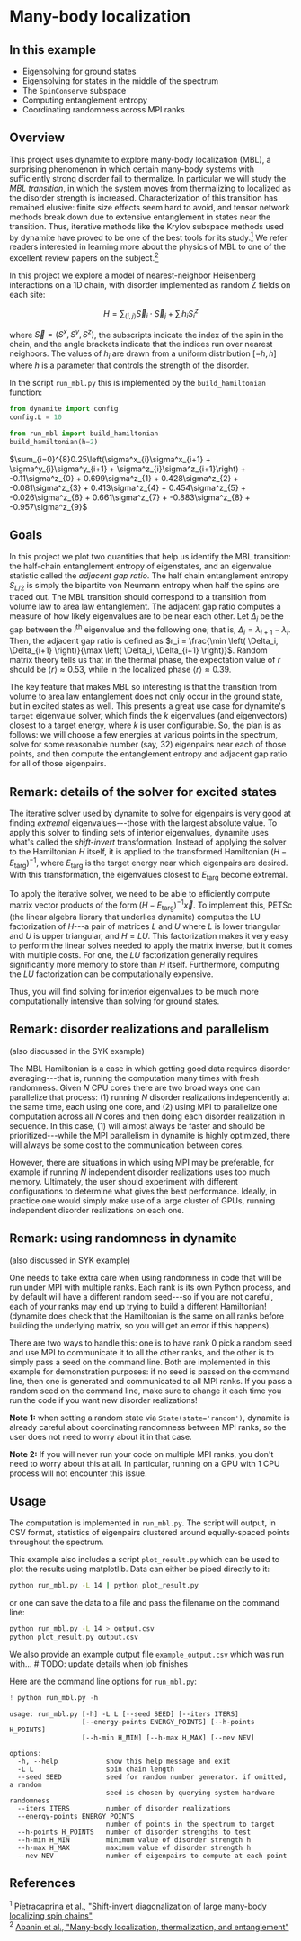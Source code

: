 # Many-body localization

## In this example

 - Eigensolving for ground states
 - Eigensolving for states in the middle of the spectrum
 - The `SpinConserve` subspace
 - Computing entanglement entropy
 - Coordinating randomness across MPI ranks

## Overview

This project uses dynamite to explore many-body localization (MBL), a surprising phenomenon in which certain many-body systems with sufficiently strong disorder fail to thermalize. In particular we will study the *MBL transition*, in which the system moves from thermalizing to localized as the disorder strength is increased. Characterization of this transition has remained elusive: finite size effects seem hard to avoid, and tensor network methods break down due to extensive entanglement in states near the transition. Thus, iterative methods like the Krylov subspace methods used by dynamite have proved to be one of the best tools for its study.[<sup>1</sup>](#ref1) We refer readers interested in learning more about the physics of MBL to one of the excellent review papers on the subject.[<sup>2</sup>](#ref2)

In this project we explore a model of nearest-neighbor Heisenberg interactions on a 1D chain, with disorder implemented as random Z fields on each site:

$$H = \sum_{\left<i,j\right>} \vec{S}_i \cdot \vec{S}_j + \sum_i h_i S^z_i$$

where $\vec{S} = (S^x, S^y, S^z)$, the subscripts indicate the index of the spin in the chain, and the angle brackets indicate that the indices run over nearest neighbors. The values of $h_i$ are drawn from a uniform distribution $\left[-h, h\right]$ where $h$ is a parameter that controls the strength of the disorder.

In the script `run_mbl.py` this is implemented by the `build_hamiltonian` function:


```python
from dynamite import config
config.L = 10

from run_mbl import build_hamiltonian
build_hamiltonian(h=2)
```




$\sum_{i=0}^{8}0.25\left(\sigma^x_{i}\sigma^x_{i+1} + \sigma^y_{i}\sigma^y_{i+1} + \sigma^z_{i}\sigma^z_{i+1}\right) + -0.11\sigma^z_{0} + 0.699\sigma^z_{1} + 0.428\sigma^z_{2} + -0.081\sigma^z_{3} + 0.413\sigma^z_{4} + 0.454\sigma^z_{5} + -0.026\sigma^z_{6} + 0.661\sigma^z_{7} + -0.883\sigma^z_{8} + -0.957\sigma^z_{9}$



## Goals

In this project we plot two quantities that help us identify the MBL transition: the half-chain entanglement entropy of eigenstates, and an eigenvalue statistic called the *adjacent gap ratio*. The half chain entanglement entropy $S_{L/2}$ is simply the bipartite von Neumann entropy when half the spins are traced out. The MBL transition should correspond to a transition from volume law to area law entanglement. The adjacent gap ratio computes a measure of how likely eigenvalues are to be near each other. Let $\Delta_i$ be the gap between the $i^\mathrm{th}$ eigenvalue and the following one; that is, $\Delta_i = \lambda_{i+1} - \lambda_i$. Then, the adjacent gap ratio is defined as $r_i = \frac{\min \left( \Delta_i, \Delta_{i+1} \right)}{\max \left( \Delta_i, \Delta_{i+1} \right)}$. Random matrix theory tells us that in the thermal phase, the expectation value of $r$ should be $\left< r \right> \approx 0.53$, while in the localized phase $\left< r \right> \approx 0.39$.

The key feature that makes MBL so interesting is that the transition from volume to area law entanglement does not only occur in the ground state, but in excited states as well. This presents a great use case for dynamite's `target` eigenvalue solver, which finds the $k$ eigenvalues (and eigenvectors) closest to a target energy, where $k$ is user configurable. So, the plan is as follows: we will choose a few energies at various points in the spectrum, solve for some reasonable number (say, 32) eigenpairs near each of those points, and then compute the entanglement entropy and adjacent gap ratio for all of those eigenpairs.

## Remark: details of the solver for excited states

The iterative solver used by dynamite to solve for eigenpairs is very good at finding *extremal* eigenvalues---those with the largest absolute value. To apply this solver to finding sets of interior eigenvalues, dynamite uses what's called the *shift-invert* transformation. Instead of applying the solver to the Hamiltonian $H$ itself, it is applied to the transformed Hamiltonian $(H-E_\mathrm{targ})^{-1}$, where $E_\mathrm{targ}$ is the target energy near which eigenpairs are desired. With this transformation, the eigenvalues closest to $E_\mathrm{targ}$ become extremal.

To apply the iterative solver, we need to be able to efficiently compute matrix vector products of the form $(H-E_\mathrm{targ})^{-1} \vec{x}$. To implement this, PETSc (the linear algebra library that underlies dynamite) computes the LU factorization of $H$---a pair of matrices $L$ and $U$ where $L$ is lower triangular and $U$ is upper triangular, and $H = LU$. This factorization makes it very easy to perform the linear solves needed to apply the matrix inverse, but it comes with multiple costs. For one, the $LU$ factorization generally requires significantly more memory to store than $H$ itself. Furthermore, computing the $LU$ factorization can be computationally expensive.

Thus, you will find solving for interior eigenvalues to be much more computationally intensive than solving for ground states.

## Remark: disorder realizations and parallelism

(also discussed in the SYK example)

The MBL Hamiltonian is a case in which getting good data requires disorder averaging---that is, running the computation many times with fresh randomness. Given $N$ CPU cores there are two broad ways one can parallelize that process: (1) running $N$ disorder realizations independently at the same time, each using one core, and (2) using MPI to parallelize one computation across all $N$ cores and then doing each disorder realization in sequence. In this case, (1) will almost always be faster and should be prioritized---while the MPI parallelism in dynamite is highly optimized, there will always be some cost to the communication between cores.

However, there are situations in which using MPI may be preferable, for example if running $N$ independent disorder realizations uses too much memory. Ultimately, the user should experiment with different configurations to determine what gives the best performance. Ideally, in practice one would simply make use of a large cluster of GPUs, running independent disorder realizations on each one.

## Remark: using randomness in dynamite

(also discussed in SYK example)

One needs to take extra care when using randomness in code that will be run under MPI with multiple ranks. Each rank is its own Python process, and by default will have a different random seed---so if you are not careful, each of your ranks may end up trying to build a different Hamiltonian! (dynamite does check that the Hamiltonian is the same on all ranks before building the underlying matrix, so you will get an error if this happens).

There are two ways to handle this: one is to have rank 0 pick a random seed and use MPI to communicate it to all the other ranks, and the other is to simply pass a seed on the command line. Both are implemented in this example for demonstration purposes: if no seed is passed on the command line, then one is generated and communicated to all MPI ranks. If you pass a random seed on the command line, make sure to change it each time you run the code if you want new disorder realizations!

**Note 1:** when setting a random state via `State(state='random')`, dynamite is already careful about coordinating randomness between MPI ranks, so the user does not need to worry about it in that case.

**Note 2:** If you will never run your code on multiple MPI ranks, you don't need to worry about this at all. In particular, running on a GPU with 1 CPU process will not encounter this issue.

## Usage

The computation is implemented in `run_mbl.py`. The script will output, in CSV format, statistics of eigenpairs clustered around equally-spaced points throughout the spectrum. 

This example also includes a script `plot_result.py` which can be used to plot the results using matplotlib. Data can either be piped directly to it:
```bash
python run_mbl.py -L 14 | python plot_result.py
```
or one can save the data to a file and pass the filename on the command line:
```bash
python run_mbl.py -L 14 > output.csv
python plot_result.py output.csv
```

We also provide an example output file `example_output.csv` which was run with... # TODO: update details when job finishes

Here are the command line options for `run_mbl.py`:


```python
! python run_mbl.py -h
```

    usage: run_mbl.py [-h] -L L [--seed SEED] [--iters ITERS]
                      [--energy-points ENERGY_POINTS] [--h-points H_POINTS]
                      [--h-min H_MIN] [--h-max H_MAX] [--nev NEV]
    
    options:
      -h, --help            show this help message and exit
      -L L                  spin chain length
      --seed SEED           seed for random number generator. if omitted, a random
                            seed is chosen by querying system hardware randomness
      --iters ITERS         number of disorder realizations
      --energy-points ENERGY_POINTS
                            number of points in the spectrum to target
      --h-points H_POINTS   number of disorder strengths to test
      --h-min H_MIN         minimum value of disorder strength h
      --h-max H_MAX         maximum value of disorder strength h
      --nev NEV             number of eigenpairs to compute at each point


## References

<span id="ref1"><sup>1</sup> [Pietracaprina et al., "Shift-invert diagonalization of large many-body localizing spin chains"](https://doi.org/10.21468/SciPostPhys.5.5.045)</span>  
<span id="ref2"><sup>2</sup> [Abanin et al., "Many-body localization, thermalization, and entanglement"](https://doi.org/10.1103/RevModPhys.91.021001)</span>
